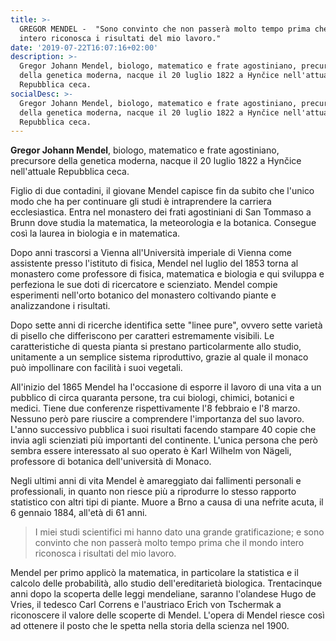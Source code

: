 ```yaml
---
title: >-
  GREGOR MENDEL -  "Sono convinto che non passerà molto tempo prima che il mondo
  intero riconosca i risultati del mio lavoro."
date: '2019-07-22T16:07:16+02:00'
description: >-
  Gregor Johann Mendel, biologo, matematico e frate agostiniano, precursore
  della genetica moderna, nacque il 20 luglio 1822 a Hynčice nell'attuale
  Repubblica ceca. 
socialDesc: >-
  Gregor Johann Mendel, biologo, matematico e frate agostiniano, precursore
  della genetica moderna, nacque il 20 luglio 1822 a Hynčice nell'attuale
  Repubblica ceca.
---
```

**Gregor Johann Mendel**, biologo, matematico e frate agostiniano, precursore della genetica moderna, nacque il 20 luglio 1822 a Hynčice nell'attuale Repubblica ceca. 

Figlio di due contadini, il giovane Mendel capisce fin da subito che l'unico modo che ha per continuare gli studi è intraprendere la carriera ecclesiastica. Entra nel monastero dei frati agostiniani di San Tommaso a Brunn dove studia la matematica, la meteorologia e la botanica. Consegue così la laurea in biologia e in matematica. 

Dopo anni trascorsi a Vienna all'Università imperiale di Vienna come assistente presso l'istituto di fisica, Mendel nel luglio del 1853 torna al monastero come professore di fisica, matematica e biologia e qui sviluppa e perfeziona le sue doti di ricercatore e scienziato. Mendel compie esperimenti nell'orto botanico del monastero coltivando piante e analizzandone i risultati.

Dopo sette anni di ricerche identifica sette "linee pure", ovvero sette varietà di pisello che differiscono per caratteri estremamente visibili. Le caratteristiche di questa pianta si prestano particolarmente allo studio, unitamente a un semplice sistema riproduttivo, grazie al quale il monaco può impollinare con facilità i suoi vegetali. 

All'inizio del 1865 Mendel ha l'occasione di esporre il lavoro di una vita a un pubblico di circa quaranta persone, tra cui biologi, chimici, botanici e medici. Tiene due conferenze rispettivamente l'8 febbraio e l'8 marzo. Nessuno però pare riuscire a comprendere l'importanza del suo lavoro. L'anno successivo pubblica i suoi risultati facendo stampare 40 copie che invia agli scienziati più importanti del continente. L'unica persona che però sembra essere interessato al suo operato è Karl Wilhelm von Nägeli, professore di botanica dell'università di Monaco.

Negli ultimi anni di vita Mendel è amareggiato dai fallimenti personali e professionali, in quanto non riesce più a riprodurre lo stesso rapporto statistico con altri tipi di piante. Muore a Brno a causa di una nefrite acuta, il 6 gennaio 1884, all'età di 61 anni.

> I miei studi scientifici mi hanno dato una grande gratificazione; e sono convinto che non passerà molto tempo prima che il mondo intero riconosca i risultati del mio lavoro.

Mendel per primo applicò la matematica, in particolare la statistica e il calcolo delle probabilità, allo studio dell'ereditarietà biologica. Trentacinque anni dopo la scoperta delle leggi mendeliane, saranno l'olandese Hugo de Vries, il tedesco Carl Correns e l'austriaco Erich von Tschermak a riconoscere il valore delle scoperte di Mendel. L'opera di Mendel riesce così ad ottenere il posto che le spetta nella storia della scienza nel 1900.
